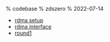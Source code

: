 % codebase
% zdszero
% 2022-07-14

* [rdma setup](rdma_setup.md)
* [rdma interface](rdma_interface.md)
* [round1](round1.md)
